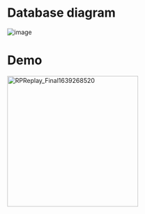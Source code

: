 # Database diagram
![image](https://github.com/user-attachments/assets/a9f653fe-46c7-4d38-ad7d-54a8a2f4ea64)

# Demo
<img src="https://github.com/user-attachments/assets/adf7807e-4114-47e0-bdfb-c5abf6ac7318" alt="RPReplay_Final1639268520" width="300"/>
